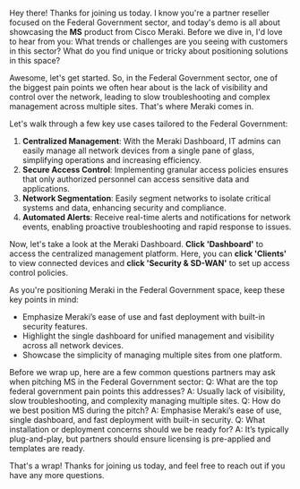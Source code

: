 Hey there! Thanks for joining us today. I know you're a partner reseller focused on the Federal Government sector, and today's demo is all about showcasing the **MS** product from Cisco Meraki. Before we dive in, I'd love to hear from you: What trends or challenges are you seeing with customers in this sector? What do you find unique or tricky about positioning solutions in this space?

Awesome, let's get started. So, in the Federal Government sector, one of the biggest pain points we often hear about is the lack of visibility and control over the network, leading to slow troubleshooting and complex management across multiple sites. That's where Meraki comes in.

Let's walk through a few key use cases tailored to the Federal Government:
1. **Centralized Management**: With the Meraki Dashboard, IT admins can easily manage all network devices from a single pane of glass, simplifying operations and increasing efficiency.
2. **Secure Access Control**: Implementing granular access policies ensures that only authorized personnel can access sensitive data and applications.
3. **Network Segmentation**: Easily segment networks to isolate critical systems and data, enhancing security and compliance.
4. **Automated Alerts**: Receive real-time alerts and notifications for network events, enabling proactive troubleshooting and rapid response to issues.

Now, let's take a look at the Meraki Dashboard. **Click 'Dashboard'** to access the centralized management platform. Here, you can **click 'Clients'** to view connected devices and **click 'Security & SD-WAN'** to set up access control policies.

As you're positioning Meraki in the Federal Government space, keep these key points in mind:
- Emphasize Meraki’s ease of use and fast deployment with built-in security features.
- Highlight the single dashboard for unified management and visibility across all network devices.
- Showcase the simplicity of managing multiple sites from one platform.

Before we wrap up, here are a few common questions partners may ask when pitching MS in the Federal Government sector:
Q: What are the top federal government pain points this addresses?
A: Usually lack of visibility, slow troubleshooting, and complexity managing multiple sites.
Q: How do we best position MS during the pitch?
A: Emphasise Meraki’s ease of use, single dashboard, and fast deployment with built-in security.
Q: What installation or deployment concerns should we be ready for?
A: It’s typically plug-and-play, but partners should ensure licensing is pre-applied and templates are ready.

That's a wrap! Thanks for joining us today, and feel free to reach out if you have any more questions.